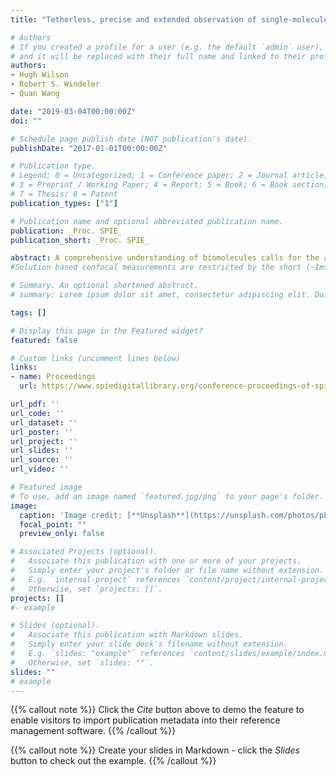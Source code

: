 ```yaml
---
title: "Tetherless, precise and extended observation of single-molecule FRET in an Anti-Brownian trap"

# Authors
# If you created a profile for a user (e.g. the default `admin` user), write the username (folder name) here 
# and it will be replaced with their full name and linked to their profile.
authors:
- Hugh Wilson
- Robert S. Windeler
- Quan Wang

date: "2019-03-04T00:00:00Z"
doi: ""

# Schedule page publish date (NOT publication's date).
publishDate: "2017-01-01T00:00:00Z"

# Publication type.
# Legend: 0 = Uncategorized; 1 = Conference paper; 2 = Journal article;
# 3 = Preprint / Working Paper; 4 = Report; 5 = Book; 6 = Book section;
# 7 = Thesis; 8 = Patent
publication_types: ["1"]

# Publication name and optional abbreviated publication name.
publication: _Proc. SPIE_
publication_short: _Proc. SPIE_

abstract: A comprehensive understanding of biomolecules calls for the ability to observe single-molecule dynamics at the nanometer scale without constraints. Single-molecule Forster resonance energy transfer (smFRET) is a powerful tool for probing nanoscale dynamics, but existing modalities have limitations. 
#Solution based confocal measurements are restricted by the short (~1ms) diffusion limited observation time. Surface immobilized #measurements can extend the observation window, but at the expense of the molecule?s translational and rotational degrees of freedom. #Moreover, there is always a concern that immobilization may perturb the biomolecule?s function. We overcome these limitations by #combining smFRET optics with the capability to isolate individual molecules in solution using an Anti-Brownian ELectrokinetic (ABEL) #trap. Our new platform, ABEL-FRET, enables photon-by-photon recording of smFRET trajectories over tens of seconds in solution, #without tethering the molecule to a surface. We first demonstrate ABELFRET using short (~10bp) DNA rulers and achieve near shot-#noise limited precision of std(E)~0.01 for 5,000 photons, which enables resolution of single base pair differences in a mixture of FRET-#labeled dsDNA molecules. We also demonstrate the capability to make simultaneous measurements of donor fluorescence lifetime and #smFRET.

# Summary. An optional shortened abstract.
# summary: Lorem ipsum dolor sit amet, consectetur adipiscing elit. Duis posuere tellus ac convallis placerat. Proin tincidunt magna sed ex sollicitudin condimentum.

tags: []

# Display this page in the Featured widget?
featured: false

# Custom links (uncomment lines below)
links:
- name: Proceedings
  url: https://www.spiedigitallibrary.org/conference-proceedings-of-spie/10884/2508631/Tetherless-precise-and-extended-observation-of-single-molecule-FRET-in/10.1117/12.2508631.full?SSO=1

url_pdf: ''
url_code: ''
url_dataset: ''
url_poster: ''
url_project: ''
url_slides: ''
url_source: ''
url_video: ''

# Featured image
# To use, add an image named `featured.jpg/png` to your page's folder. 
image:
  caption: 'Image credit: [**Unsplash**](https://unsplash.com/photos/pLCdAaMFLTE)'
  focal_point: ""
  preview_only: false

# Associated Projects (optional).
#   Associate this publication with one or more of your projects.
#   Simply enter your project's folder or file name without extension.
#   E.g. `internal-project` references `content/project/internal-project/index.md`.
#   Otherwise, set `projects: []`.
projects: []
#- example

# Slides (optional).
#   Associate this publication with Markdown slides.
#   Simply enter your slide deck's filename without extension.
#   E.g. `slides: "example"` references `content/slides/example/index.md`.
#   Otherwise, set `slides: ""`.
slides: ""
# example
---
```


{{% callout note %}}
Click the *Cite* button above to demo the feature to enable visitors to import publication metadata into their reference management software.
{{% /callout %}}

{{% callout note %}}
Create your slides in Markdown - click the *Slides* button to check out the example.
{{% /callout %}}

 
